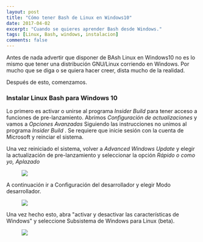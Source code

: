 ```yaml
---
layout: post
title: "Cómo tener Bash de Linux en Windows10"
date: 2017-04-02
excerpt: "Cuando se quieres aprender Bash desde Windows."
tags: [Linux, Bash, windows, instalacion]
comments: false
---
```


Antes de nada advertir que disponer de BAsh Linux en Windows10 no es lo mismo que
tener una distribución GNU/Linux corriendo en Windows. Por mucho que se diga
o se quiera hacer creer, dista mucho de la realidad.

Después de esto, comenzamos.

### Instalar Linux Bash para Windows 10

Lo primero es activar o unirse al programa *Insider Build* para tener acceso a funciones de pre-lanzamiento. Abrimos *Configuración de actualizaciones* y vamos a *Opciones Avanzadas*  Siguiendo las instrucciones no unimos al programa *Insider Build* . Se requiere que inicie sesión con la cuenta de Microsoft y reinciar el sistema.

Una vez reiniciado el sistema, volver a *Advanced Windows Update* y elegir la actualización de pre-lanzamiento y seleccionar la opción *Rápido o como yo, Aplazado*

<figure>
    <img src="https://makova.github.io/MakovaLibre/blob/master/assets/images/bash-windows10/Bash0.png">
</figure>
A continuación ir a Configuración del desarrollador y elegir Modo desarrollador.

<figure>
    <img src="{{site.url}}/assets/images/bash-windows10/Bash5.png">
</figure>

Una vez hecho esto, abra "activar y desactivar las características de Windows" y seleccione Subsistema de Windows para Linux (beta).

<figure>
    <img src="https://makova.github.io/MakovaLibre/blob/master/assets/images/bash-windows10/Bash1.png">
</figure>
